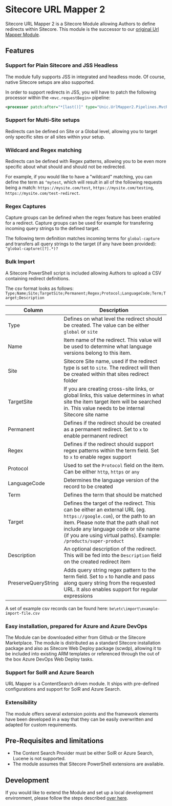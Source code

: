 # Sitecore URL Mapper 2

Sitecore URL Mapper 2 is a Sitecore Module allowing Authors to define redirects within Sitecore. This module is the successor to our [original Url Mapper Module](https://github.com/unic/SitecoreUrlMapper).

## Features

### Support for Plain Sitecore and JSS Headless

The module fully supports JSS in integrated and headless mode. Of course, native Sitecore setups are also supported.

In order to support redirects in JSS, you will have to patch the following processor within the `<mvc.requestBegin>` pipeline:

```xml
<processor patch:after="*[last()]" type="Unic.UrlMapper2.Pipelines.MvcRequestBegin.TryPerformRedirectJss, Unic.UrlMapper2" />
```

### Support for Multi-Site setups

Redirects can be defined on Site or a Global level, allowing you to target only specific sites or all sites within your setup.

### Wildcard and Regex matching

Redirects can be defined with Regex patterns, allowing you to be even more specific about what should and should not be redirected.

For example, if you would like to have a "wildcard" matching, you can define the term as `^mytest`, which will result in all of the following requests being a match: `https://mysite.com/test`, `https://mysite.com/testing`, `https://mysite.com/test-redirect`.

### Regex Captures

Capture groups can be defined when the regex feature has been enabled for a redirect. Capture groups can be used for example for transfering incoming query strings to the defined target.

The following term definition matches incoming terms for `global-capture` and transfers all query strings to the target (if any have been provided): `^global-capture([?].*)?`

### Bulk Import

A Sitecore PowerShell script is included allowing Authors to upload a CSV containing redirect definitions.

The csv format looks as follows: `Type;Name;Site;TargetSite;Permanent;Regex;Protocol;LanguageCode;Term;Target;Description`

|Column|Description|
|---|---|
|Type|Defines on what level the redirect should be created. The value can be either `global` or `site`|
|Name|Item name of the redirect. This value will be used to determine what language versions belong to this item.|
|Site|Sitecore Site name, used if the redirect type is set to `site`. The redirect will then be created within that sites redirect folder|
|TargetSite|If you are creating cross-site links, or global links, this value determines in what site the item target item will be searched in. This value needs to be internal Sitecore site name|
|Permanent|Defines if the redirect should be created as a permanent redirect. Set to `x` to enable permanent redirect|
|Regex|Defines if the redirect should support regex patterns within the term field. Set to `x` to enable regex support|
|Protocol|Used to set the `Protocol` field on the item. Can be either `http`, `https` or `any`|
|LanguageCode|Determines the language version of the record to be created|
|Term|Defines the term that should be matched|
|Target|Defines the target of the redirect. This can be either an external URL (eg. `https://google.com`), or the path to an item. Please note that the path shall not include any language code or site name (if you are using virtual paths). Example: `/products/super-product`|
|Description|An optional description of the redirect. This will be fed into the `Description` field on the created redirect item|
|PreserveQueryString|Adds query string regex pattern to the term field. Set to `x` to handle and pass along query string from the requested URL. It also enables support for regular expressions|

A set of example csv records can be found here: `be\etc\import\example-import-file.csv`

### Easy installation, prepared for Azure and Azure DevOps

The Module can be downloaded either from Github or the Sitecore Marketplace. The module is distributed as a standard Sitecore installation package and also as Sitecore Web Deploy package (scwdp), allowing it to be included into existing ARM templates or referenced through the out of the box Azure DevOps Web Deploy tasks.

### Support for SolR and Azure Search

URL Mapper is a ContentSearch driven module. It ships with pre-defined configurations and support for SolR and Azure Search.

### Extensibility

The module offers several extension points and the framework elements have been developed in a way that they can be easily overwritten and adapted for custom requirements.

## Pre-Requisites and limitations

- The Content Search Provider must be either SolR or Azure Search, Lucene is not supported.
- The module assumes that Sitecore PowerShell extensions are available.

## Development

If you would like to extend the Module and set up a local development environment, please follow the steps described [over here](/be/docs/README.md).